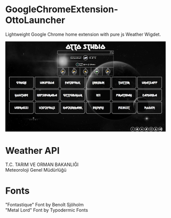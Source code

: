 # GoogleChromeExtension-OttoLauncher
Lightweight Google Chrome home extension with pure js Weather Wigdet.

![alt text](https://github.com/Atacan-Celikkol/GoogleChromeExtension-OttoLauncher/blob/master/Preview.png?raw=true)

# Weather API
T.C. TARIM VE ORMAN BAKANLIĞI \
Meteoroloji Genel Müdürlüğü

# Fonts
"Fontastique" Font by Benoît Sjöholm \
"Metal Lord" Font by Typodermic Fonts
